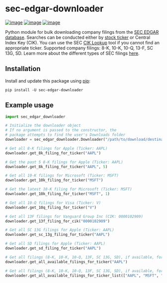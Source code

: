 # sec-edgar-downloader

[![image](https://img.shields.io/pypi/v/sec-edgar-downloader.svg)](https://python.org/pypi/sec-edgar-downloader)
[![image](https://img.shields.io/pypi/pyversions/sec-edgar-downloader.svg)](https://python.org/pypi/sec-edgar-downloader)
[![image](https://img.shields.io/pypi/l/sec-edgar-downloader.svg)](https://python.org/pypi/sec-edgar-downloader)

Python module for bulk downloading company filings from the [SEC EDGAR database](https://www.sec.gov/edgar/searchedgar/companysearch.html). Searches can be conducted either by [stock ticker](https://en.wikipedia.org/wiki/Ticker_symbol) or Central Index Key (CIK). You can use the SEC [CIK Lookup](https://www.sec.gov/edgar/searchedgar/cik.htm) tool if you cannot find an appropriate ticker. Supported company filings: 8-K, 10-K, 10-Q, 13-F, SC 13G, SD. Learn more about the different types of SEC filings [here](https://www.investopedia.com/articles/fundamental-analysis/08/sec-forms.asp).

## Installation
Install and update this package using [pip](https://pip.pypa.io/en/stable/quickstart/):

`pip install -U sec-edgar-downloader`

## Example usage

```python
import sec_edgar_downloader

# Initialize the downloader object
# If no argument is passed to the constructor, the
# package attempts to find the user's Downloads folder
downloader = sec_edgar_downloader.Downloader("/path/to/download/destination")

# Get all 8-K filings for Apple (Ticker: AAPL)
downloader.get_8k_filing_for_ticker("AAPL")

# Get the past 5 8-K filings for Apple (Ticker: AAPL)
downloader.get_8k_filing_for_ticker("AAPL", 5)

# Get all 10-K filings for Microsoft (Ticker: MSFT)
downloader.get_10k_filing_for_ticker("MSFT")

# Get the latest 10-K filing for Microsoft (Ticker: MSFT)
downloader.get_10k_filing_for_ticker("MSFT", 1)

# Get all 10-Q filings for Visa (Ticker: V)
downloader.get_10q_filing_for_ticker("V")

# Get all 13F filings for Vanguard Group Inc (CIK: 0000102909)
downloader.get_13f_filing_for_cik("0000102909")

# Get all SC 13G filings for Apple (Ticker: AAPL)
downloader.get_sc_13g_filing_for_ticker("AAPL")

# Get all SD filings for Apple (Ticker: AAPL)
downloader.get_sd_filing_for_ticker("AAPL")

# Get all filings (8-K, 10-K, 10-Q, 13F, SC 13G, SD), if available, for Apple (Ticker: AAPL)
downloader.get_all_available_filings_for_ticker("AAPL")

# Get all filings (8-K, 10-K, 10-Q, 13F, SC 13G, SD), if available, for a specified list of tickers
downloader.get_all_available_filings_for_ticker_list(["AAPL", "MSFT", "V", "FB"])
```

